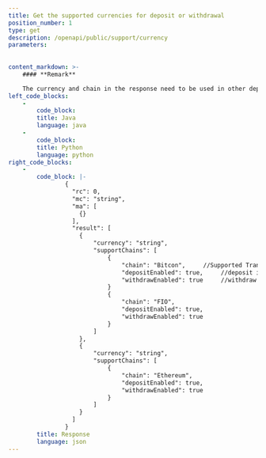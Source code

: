 ```yaml
---
title: Get the supported currencies for deposit or withdrawal
position_number: 1
type: get
description: /openapi/public/support/currency
parameters:
    
        
content_markdown: >-
    #### **Remark**

    The currency and chain in the response need to be used in other deposit/withdrawal API
left_code_blocks:
    -
        code_block:
        title: Java
        language: java
    -
        code_block:
        title: Python
        language: python
right_code_blocks:
    -
        code_block: |-
                {
                  "rc": 0,
                  "mc": "string",
                  "ma": [
                    {}
                  ],
                  "result": [
                    {
                        "currency": "string",
                        "supportChains": [
                            {
                                "chain": "Bitcon",     //Supported Transfer Networks
                                "depositEnabled": true,     //deposit is supported or not
                                "withdrawEnabled": true     //withdraw is supported or not
                            }
                            {
                                "chain": "FIO",
                                "depositEnabled": true,
                                "withdrawEnabled": true
                            }
                        ]           
                    },
                    {
                        "currency": "string",
                        "supportChains": [
                            {
                                "chain": "Ethereum",
                                "depositEnabled": true,
                                "withdrawEnabled": true
                            }
                        ]
                    }
                  ]
                }
        title: Response
        language: json
---
```

